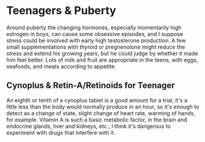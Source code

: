 # Teenagers & Puberty

Around puberty the changing hormones, especially momentarily high estrogen in boys, can cause some obsessive episodes, and I suppose stress could be involved with early high testosterone production. A few small supplementations with thyroid or pregnenolone might reduce the stress and extend his growing years, but he could judge by whether it made him feel better. Lots of milk and fruit are appropriate in the teens, with eggs, seafoods, and meats according to appetite.

## Cynoplus & Retin-A/Retinoids for Teenager
An eighth or tenth of a cynoplus tablet is a good amount for a trial, it's a little less than the body would normally produce in an hour, so it's enough to detect as a change of state, slight change of heart rate, warming of hands, for example. Vitamin A is such a basic metabolic factor, in the brain and endocrine glands, liver and kidneys, etc., I think it's dangerous to experiment with drugs that interfere with it.
